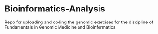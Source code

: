 # Bioinformatics-Analysis
Repo for uploading and coding the genomic exercises for the discipline of Fundamentals in Genomic Medicine and Bioinformatics
